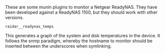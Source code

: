 
These are some munin plugins to monitor a Netgear ReadyNAS.  They have been developed against a ReadyNAS 1100, but they should work with other versions.

`raidar__readynas_temps`

This generates a graph of the system and disk temperatures in the device.  It follows the snmp paradigm, whereby the hostname to monitor should be inserted between the underscores when symlinking.

